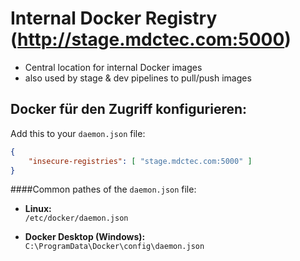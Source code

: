 # Internal Docker Registry  (http://stage.mdctec.com:5000)

* Central location for internal Docker images
* also used by stage & dev pipelines to pull/push images

## Docker für den Zugriff konfigurieren:
Add this to your `daemon.json` file:
```json
{
    "insecure-registries": [ "stage.mdctec.com:5000" ]
}
```

####Common pathes of the `daemon.json` file:

* **Linux:**  
  `/etc/docker/daemon.json`

* **Docker Desktop (Windows):**  
  `C:\ProgramData\Docker\config\daemon.json`
